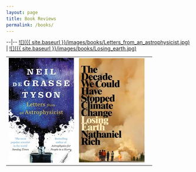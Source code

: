 ```yaml
---
layout: page
title: Book Reviews
permalink: /books/
---
```


--|--
[![]({{ site.baseurl }}/images/books/Letters_from_an_astrophysicist.jpg)](https://itacdonev.github.io/ML-Stories/books/markdown/2020/01/16/BR-Letters-from-an-Astrophysicist.html) | [![]({{ site.baseurl }}/images/books/Losing_earth.jpg)](https://itacdonev.github.io/ML-Stories/books/markdown/2020/02/15/BR-Losing-Earth.html)



<table style="width:100%">
  <tr>
    <td><img src="../images/books/Letters_from_an_astrophysicist.jpg" alt="Letters from an Astrophysicist"></th>
    <td><img src="../images/books/Losing_earth.jpg" alt="Losing Earth"><th> 
  </tr>
</table>